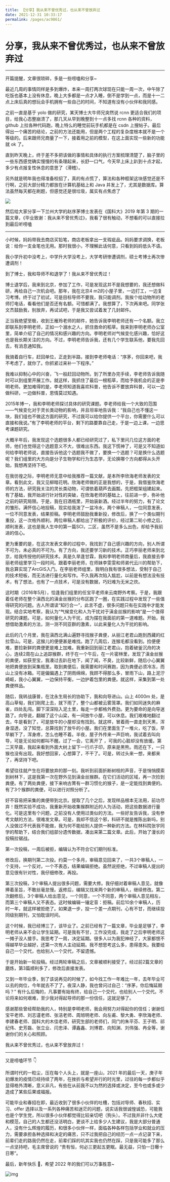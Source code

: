 ```yaml
---
title: 【分享】我从来不曾优秀过，也从来不曾放弃过
date: 2021-12-31 10:33:17
permalink: /pages/ac9861/
---
```

# 分享，我从来不曾优秀过，也从来不曾放弃过

---

开篇提醒，文章很琐碎，多是一些唠嗑和分享~

最近几周的事情同样是多到爆炸，本来一周打两次球现在只能一周一次，中午除了吃饭也基本上没有休息，晚上大多都是一点才入睡，倒不是学到一点，而是十一二点上床后真的想玩会手机拥有一些自己的时间，不知道有没有小伙伴和我同感。

之前一直是基于 yolo 做的研究，某天博士大牛师兄突然说 rcnn 更适合我们的项目，给我心态整崩溃了，那几天从早到晚整到十一点多找 rcnn 各种的资料，github 上拉各种代码跑，晚上特么的睡觉前玩手机都是在 csdn 上搜帖子。最后得出一个痛苦的结论，之前的方法还能用，但是两个工程的复杂度根本就不是一个等级的。后来跟师兄商量了一下，接着用之前的模型，在这上面实现一些新的功能就 ok 了。

直到昨天晚上，终于差不多把该做的事情和具体的执行方案梳理清楚了，脑子里的一些东西感觉确实慢慢的有条理起来，长舒一口气，今天早上床上趴到十点才起，多少有点报复性休息的意思了（滑稽）。

另外就是明年我也得准备校招了，真的有点慌了，算法和各种框架这块感觉还是不行啊，之前大部分精力都放在计算机基础上和 Java 并发上了，尤其是数据库。算法虽然每天都在刷题，但感觉还是很垃圾，属实有点焦虑了

![](https://cs-wiki.oss-cn-shanghai.aliyuncs.com/img/20211231104542.png)

然后给大家分享一下兰州大学的赵序茅博士发表在《国科大》2019 年第 3 期的一篇文章，《毕业致谢：我从来不曾优秀过》，我看了很有触动，不想看的可以直接拉到最后听唠嗑

---

小时候，妈妈带我去商店买铅笔，商店老板拿出一支瑕疵品。妈妈要求调换，老板说：给你一支金笔也无用。那时我很小，不理解此话何意，只看到妈妈低头不语。


我小学升初中没考上，中学升大学没考上，大学考研惨遭调剂，硕士考博士再次惨遭调剂！


到了博士，我和导师不和退学了！我从来不曾优秀过！


博士退学后，我来到北京，参加了工作，可是发现这并不是我想要的，我还想做科研，再给自己一次机会吧。那年，我在北京4 m2的小屋子里，一边打工，一边复习考博。终于过了初试，可是目标导师不要我，我只能调剂。我挨个给动物所的老师打电话，看看他们是否还有名额。可惜都满了。我想算了，下次再来吧。同学张文杰鼓励我，别放弃，再试试吧，于是我又尝试着发了几封邮件。


正当我绝望至极，收到王雁玲老师的邮件，她告诉我李明老师还有一个名额。我立即联系到李明老师，正如一个溺水之人，抓住救命的稻草。我来到李明老师办公室里，简单介绍了自己的情况和感兴趣的方向。李明老师对气候变化感兴趣，恰好这也是我长期关注的方向。不过，李明老师告诉我，还有几个学生联系他，要我先回去，有消息通知我。


我骑着自行车，赶回单位，正走到半路，接到李老师电话：“序茅，你回来吧，我不考虑了，就你了。你抓紧过来补一下程序。”


我难以抑制心中的兴奋，飞一般赶回动物所。到了所里办完手续，李老师告诉我随时可以到组里开展工作。就这样，我抓住了最后一根稻草，而给予我机会的正是李明老师。更加难得的是，李老师知道我喜欢科普，他告诉不要放弃科普，可以一边做科研，一边做科普，恩情莫过知遇。


2015年博一，我和李明老师探讨具体的研究课题。李老师给我一个大致的范围——气候变化对于灵长类动物的影响，并且坦率地告诉我：“我自己也不懂这一块，我们组也不做这方面的研究，不过我可以给你提供一个平台，你需要什么可以直接和我说。”有了李明老师的平台，剩下的路要靠自己走，于是一边上课，一边思考课题研究。


大概半年后，我发现这个选题很多人都已经研究过了，私下里问几位这方面的老师，他们也觉得这个选题意义不大，很难出东西。我这下慌神了，可是又不知道如何给李明老师说，直接告诉他这个选题我不做了，要换一个选题？可是换什么选题呢？我们组里的大方向是分子生物学和行为生态学，无论换哪个方向都得从头开始，我想再坚持下吧。


在我彷徨之际，李明老师无意中给我推荐一篇文献，是本所李欣海老师发表的文章。看到此文，我又见柳暗花明。欣海老师做的正是我想的，于是，我借鉴欣海老师的方法，研究我关注的灵长类动物，可谓依着葫芦去画瓢，先把框架组建起来。有了基础，我开始进行针对性的突破，在欣海老师的基础上，往前进一步，弥补他之前的研究局限。于是，我在旧酒瓶里，开始装新酒。经过半年的努力，有了论文的雏形。满怀信心地投稿，现实给我泼了一盆冷水，两个审稿人，一位同意发表，一位不同意发表，结果拒稿。李明老师鼓励我重新投，修改后，换了一个类似期刊重投，这一次格外顺利，两位审稿人都给出了积极的评价，经过第二轮小修之后，顺利发表，这也是我人生中的第一篇SCI，二区，虽然不是多么出色，却给予我前进的信心。


更为重要的是，在这次发表文章的过程中，我找到了自己感兴趣的方向，别人所谓不可为，未必真的不可为。有了方向，我还要学习新的技术。正巧李丽老师来到北京，给我传授他的研究技术。真是久旱逢甘霖，我和李明老师商量后，我直接去李丽老师组里学习一段时间。跟着李丽老师，在师妹李雯雯和师弟代云川的帮助下，我总算实现了ArcGIS入门。在李丽老师组里，我明白我有很多想法，受制于自己的技术短板，而无法进行量化和写作。不久我再次陷入尴尬，以前是有想法没有技术，有了想法，也有了一点技术，可是没有数据，巧妇难为无米之炊。


这时期（2016年5月），恰逢我们组里的任宝平老师来云南野外考察。于是，我跟着任老师在整个滇西北的滇金丝猴的分布区跑了一圈，在实践过程中发现了一些值得研究的问题。古人所谓读“知行合一”，此言不虚，很多问题只有在实践中才能发现。结合实地考察，我认为“气候变化和人为干扰对于滇金丝猴的影响”是一个值得研究的课题。可是，如何量化人为干扰，成为摆在我面前的第一道难题。开始，我想借助激素的方法，测一测不同亚群的激素，以此来量化人为干扰的影响。


此后的几个月里，我在滇西北满山遍野寻找猴子粪便，从丽江老君山跑到西藏的红拉雪山。可是，这猴儿的便便甚是难找。跑了几周后，连猴毛都没看到。捡便便难，要捡新鲜的粪便更是难上加难。我重新回到丽江老君山，抱着破釜沉舟的决心，连续2周在山上追踪猴群，终于在一个午后，在一片密林里，发现了滇金丝猴的粪便，如获至宝，我凑过去趴在地下，闻了闻，不臭，比较新鲜，随后小心翼翼地把粪便放到采集瓶里。取到粪便后，我需要和时间赛跑，因为粪便必须冷冻，而山上没有冰箱。可是偏偏遇上了阴雨绵绵，我顾不得那么多，冒雨下山，路上泥泞崎岖，我小心翼翼，一边保持平衡，一边护着包里的粪便。就这样，采集到第一处粪便样品。


随后，我转战康普，在沈永生局长的协助下，我和向导进山。山上 4000m 处，是高山草甸，我们刚爬上去，就下雨了，整个山都被云雾笼罩。我们如同迷失的麻雀，四处乱闯。脚下深深陷入泥土里，每走一步都格外费劲。更为要命的是向导迷路了。向导说，翻越了这个山梁，有一间放牛小屋，可以休息。我们艰难地翻过去，牛是看到了，可是放牛的小屋却没有找到。就这样，冒着雨一直走到天黑，浑身湿透，没了知觉，总算找到了放牛的小屋。我们在里面生了一堆火，吃了饭，早早躺下了，浑身疼，怎么也睡不着。半夜，屋子外传来一声巨响，我试着去叫向导，可是无论如何都叫不醒。过了一会，它离开了 ，可我的心脏却没有放缓。第二天早晨，我起来看到外面大树上留下一行爪子印，原来是黑熊。雨还在下，一只猴也没有出现。我好想回家，心想算了，不干了。可是，转过头来一想，来都来了，再坚持下吧。


希望往往就产生在将要放弃的那一刻。我听到前面折断树枝的声音，于是悄悄摸索到树林下，这是我第一次在野外见到滇金丝猴群。在它们活动的区域，再一次捡到粪便。有了两处粪便，接下来响古箐有一群习惯化的猴子，是一定能找到粪便的。有了3个猴群的粪便，可以进行对照分析了。


好不容易把采集的粪便带到北京。提取了几个之后，发现样品根本无法用，前功尽弃！既然实验不成功，我重新开始收集猴群附近的人为活动，把这些数据进行量化。可是这里有个问题，之前没有人使用过类似的方法。一些好友告诉我，没有参考文献的方法，很难发文章。可是，我却不信这个邪，科研不就是推陈出新吗，别人没做过不代表我不能做，我为何不能给别人提供一种新的方法。在林科院张宇同学的帮助下，结合我们组部分遗传数据，凑出来第二篇文章。此后，开始了漫长的投稿拉锯战。


第一次投稿，一周后被拒，编辑认为不符合它们期刊标准。


修改后，换期刊第二次投。约莫一个多月，审稿意见回来了，一共3个审稿人，一个支持，一个反对，一个不表态，结果编辑拒绝。虽然说拒绝，不过审稿人提出的意见很有针对性，我仔细修改，再投。


第三次投稿，3个审稿人提出很多问题，需要大修。我仔细对着审稿人意见，就像捧着圣旨，不敢丝毫怠慢。返修后，编辑又找来两个新的审稿人，继续修改。第二次翻修后，3个审稿人给出意见，一个同意，一个不同意，两个审稿人意见相左，而第三个审稿人又不表态。这时候编辑一锤定音：拒稿。前后10余个审稿人，历时一年，就这样被拒绝了。如果退一步，投一个差一点期刊，心有不甘，而继续投同级别期刊，又怕耽误时间。


这个时候，我已经博三了，该毕业了。之前已经有了一篇文章，毕业是足够了，李明老师从来不会让学生延期。可是我有不甘，工作没完成，我走了之后李明老师这一摊子没人接手。我思考了一周，决定延期。很多人以为我犯神经了，大家都恨不得越早毕业越好，还第一次有人主动延期。我不想思考这么多，患得患失。我要给自己一个交代，也给别人一个交代，不留遗憾。


于是开始新一轮投稿。经过两轮审稿之后，文章被顺利接受了。经过前2篇文章的磨炼，第3篇顺利多了，修改后直接发表。


又到一年毕业季，到了该说再见的时候了，如今找工作一年难比一年，去年毕业可以去的岗位，今年就去不了了。夜深人静，我也曾问过自己：“序茅，你后悔延期吗？” 有什么后悔的，凡事要有始有终，给自己一个交代，也给别人一个交代。不论将来如何艰难，至少我对得起导师的那一份信任，这就足够了。


感谢那些曾经帮助我的人，特别是李明老师，我会用努力对得起你的信任；谢谢任宝平老师、刘志谨老师、张洁老师、周旭明老师、向左甫、黎大勇、李欣海老师、李建春老师、国科大的木佳老师，研究生部的老师们，同门的朱平芬、王子明、祁纪伟、史芳磊、张立业、闫忠泽、谭鑫鑫、刘博君、向知渊、刘伟强、冉全等，谢谢你们的关心和照顾。


我从来不曾优秀过，也从来不曾放弃过！

---

又是唠嗑环节 👇

所谓时代的一粒尘，压在每个人头上，就是一座山，2021 年的最后一天，庚子年初爆发的疫情已经持续了两年，在挫折与希望并行的时光里，过往的每一步都似乎显得格外清晰，意义非凡，有些在从前我不以为然的选择或决定，至今也或多或少造成了某些后果或福报。

可能毕业和春招在即，最近收到了很多小伙伴的吐槽，包括对导师、春秋招、实习、offer 选择以及一系列各种痛苦和迷茫的问题，说实话我很诚惶诚恐，可能我也是个学生党，所以很多小伙伴都觉得比较亲切吧（狗头）。不过我并非什么大佬和模范，自己的人生都还没活明白，更谈不上给多少人生建议，我是大部分普通人，没有什么辉煌的履历，和很多小伙伴一样，面临各种各样包括学业和就业的压力，需要承担各种选择和决定的痛苦，只不过我把自己的经历一点一点记录下来，前辈们走的路我仍然在走，前辈们踩的坑其实我也仍然在踩，只是我可能多了那么一点坚持吧，毛主席曾说的 “贵有恒，何必三更起五更眠。最无益，只怕一日曝十日寒”。

最后，新年快乐 🎉，希望 2022 年的我们可以万事胜意~

![img](https://gimg2.baidu.com/image_search/src=http%3A%2F%2Fb-ssl.duitang.com%2Fuploads%2Fitem%2F201802%2F17%2F20180217204958_yTteP.thumb.700_0.jpeg&refer=http%3A%2F%2Fb-ssl.duitang.com&app=2002&size=f9999,10000&q=a80&n=0&g=0n&fmt=jpeg?sec=1643513457&t=23fe1011eba7ee80298441db14fca1c5)